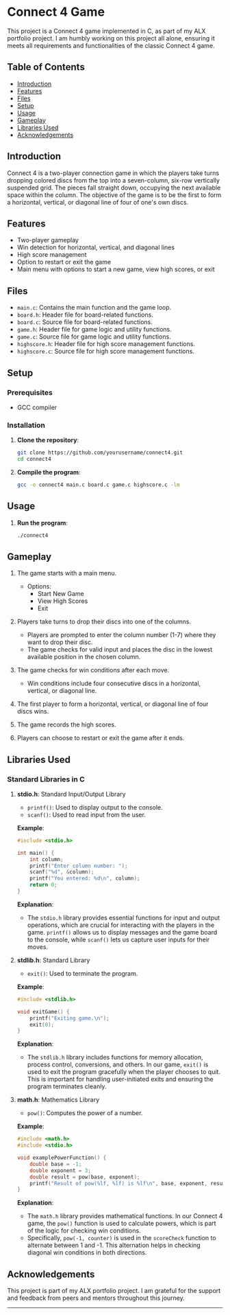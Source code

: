 # Connect 4 Game

This project is a Connect 4 game implemented in C, as part of my ALX portfolio project. I am humbly working on this project all alone, ensuring it meets all requirements and functionalities of the classic Connect 4 game.

## Table of Contents
- [Introduction](#introduction)
- [Features](#features)
- [Files](#files)
- [Setup](#setup)
- [Usage](#usage)
- [Gameplay](#gameplay)
- [Libraries Used](#libraries-used)
- [Acknowledgements](#acknowledgements)

## Introduction

Connect 4 is a two-player connection game in which the players take turns dropping colored discs from the top into a seven-column, six-row vertically suspended grid. The pieces fall straight down, occupying the next available space within the column. The objective of the game is to be the first to form a horizontal, vertical, or diagonal line of four of one's own discs.

## Features

- Two-player gameplay
- Win detection for horizontal, vertical, and diagonal lines
- High score management
- Option to restart or exit the game
- Main menu with options to start a new game, view high scores, or exit

## Files

- `main.c`: Contains the main function and the game loop.
- `board.h`: Header file for board-related functions.
- `board.c`: Source file for board-related functions.
- `game.h`: Header file for game logic and utility functions.
- `game.c`: Source file for game logic and utility functions.
- `highscore.h`: Header file for high score management functions.
- `highscore.c`: Source file for high score management functions.

## Setup

### Prerequisites

- GCC compiler

### Installation

1. **Clone the repository**:
   ```sh
   git clone https://github.com/yourusername/connect4.git
   cd connect4
   ```

2. **Compile the program**:
   ```sh
   gcc -o connect4 main.c board.c game.c highscore.c -lm
   ```

## Usage

1. **Run the program**:
   ```sh
   ./connect4
   ```

## Gameplay

1. The game starts with a main menu.
   - Options:
     - Start New Game
     - View High Scores
     - Exit

2. Players take turns to drop their discs into one of the columns.
   - Players are prompted to enter the column number (1-7) where they want to drop their disc.
   - The game checks for valid input and places the disc in the lowest available position in the chosen column.

3. The game checks for win conditions after each move.
   - Win conditions include four consecutive discs in a horizontal, vertical, or diagonal line.

4. The first player to form a horizontal, vertical, or diagonal line of four discs wins.
5. The game records the high scores.
6. Players can choose to restart or exit the game after it ends.

## Libraries Used

### Standard Libraries in C

1. **stdio.h**: Standard Input/Output Library
   - `printf()`: Used to display output to the console.
   - `scanf()`: Used to read input from the user.

   **Example**:
   ```c
   #include <stdio.h>

   int main() {
       int column;
       printf("Enter column number: ");
       scanf("%d", &column);
       printf("You entered: %d\n", column);
       return 0;
   }
   ```

   **Explanation**:
   - The `stdio.h` library provides essential functions for input and output operations, which are crucial for interacting with the players in the game. `printf()` allows us to display messages and the game board to the console, while `scanf()` lets us capture user inputs for their moves.

2. **stdlib.h**: Standard Library
   - `exit()`: Used to terminate the program.

   **Example**:
   ```c
   #include <stdlib.h>

   void exitGame() {
       printf("Exiting game.\n");
       exit(0);
   }
   ```

   **Explanation**:
   - The `stdlib.h` library includes functions for memory allocation, process control, conversions, and others. In our game, `exit()` is used to exit the program gracefully when the player chooses to quit. This is important for handling user-initiated exits and ensuring the program terminates cleanly.

3. **math.h**: Mathematics Library
   - `pow()`: Computes the power of a number.

   **Example**:
   ```c
   #include <math.h>
   #include <stdio.h>

   void examplePowerFunction() {
       double base = -1;
       double exponent = 3;
       double result = pow(base, exponent);
       printf("Result of pow(%lf, %lf) is %lf\n", base, exponent, result);
   }
   ```

   **Explanation**:
   - The `math.h` library provides mathematical functions. In our Connect 4 game, the `pow()` function is used to calculate powers, which is part of the logic for checking win conditions.
   - Specifically, `pow(-1, counter)` is used in the `scoreCheck` function to alternate between 1 and -1. This alternation helps in checking diagonal win conditions in both directions.

## Acknowledgements

This project is part of my ALX portfolio project. I am grateful for the support and feedback from peers and mentors throughout this journey.

---
